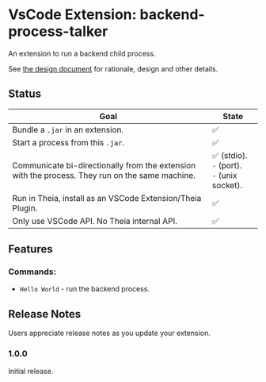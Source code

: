 # VsCode Extension: backend-process-talker

An extension to run a backend child process.

See [the design document](design-doc.md) for rationale, design and other
details.

## Status

Goal | State
-----|------
Bundle a `.jar` in an extension. | ✅
Start a process from this `.jar`. | ✅
Communicate bi-directionally from the extension with the process. They run on the same machine. | ✅ (stdio). <br> `-` (port). <br> `-` (unix socket).
Run in Theia, install as an VSCode Extension/Theia Plugin. | ✅
Only use VSCode API. No Theia internal API. | ✅


## Features

### Commands:

* `Hello World` - run the backend process.


## Release Notes

Users appreciate release notes as you update your extension.

### 1.0.0

Initial release.

